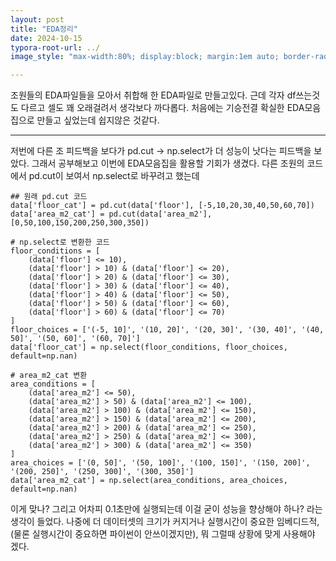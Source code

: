 ```yaml
---
layout: post
title: "EDA정리"
date: 2024-10-15
typora-root-url: ../
image_style: "max-width:80%; display:block; margin:1em auto; border-radius:10px; box-shadow:0px 4px 8px rgba(0,0,0,0.8);"

---
```


조원들의 EDA파일들을 모아서 취합해 한 EDA파일로 만들고있다. 근데 각자 df쓰는것도 다르고 셀도 꽤 오래걸려서 생각보다 까다롭다. 처음에는 기승전결 확실한 EDA모음집으로 만들고 싶었는데 쉽지않은 것같다.

---

저번에 다른 조 피드백을 보다가 pd.cut -> np.select가 더 성능이 낫다는 피드백을 보았다. 그래서 공부해보고 이번에 EDA모음집을 활용할 기회가 생겼다. 다른 조원의 코드에서 pd.cut이 보여서 np.select로 바꾸려고 했는데

```
## 원래 pd.cut 코드
data['floor_cat'] = pd.cut(data['floor'], [-5,10,20,30,40,50,60,70])
data['area_m2_cat'] = pd.cut(data['area_m2'], [0,50,100,150,200,250,300,350])
```

 

```
# np.select로 변환한 코드
floor_conditions = [
    (data['floor'] <= 10),
    (data['floor'] > 10) & (data['floor'] <= 20),
    (data['floor'] > 20) & (data['floor'] <= 30),
    (data['floor'] > 30) & (data['floor'] <= 40),
    (data['floor'] > 40) & (data['floor'] <= 50),
    (data['floor'] > 50) & (data['floor'] <= 60),
    (data['floor'] > 60) & (data['floor'] <= 70)
]
floor_choices = ['(-5, 10]', '(10, 20]', '(20, 30]', '(30, 40]', '(40, 50]', '(50, 60]', '(60, 70]']
data['floor_cat'] = np.select(floor_conditions, floor_choices, default=np.nan)

# area_m2_cat 변환
area_conditions = [
    (data['area_m2'] <= 50),
    (data['area_m2'] > 50) & (data['area_m2'] <= 100),
    (data['area_m2'] > 100) & (data['area_m2'] <= 150),
    (data['area_m2'] > 150) & (data['area_m2'] <= 200),
    (data['area_m2'] > 200) & (data['area_m2'] <= 250),
    (data['area_m2'] > 250) & (data['area_m2'] <= 300),
    (data['area_m2'] > 300) & (data['area_m2'] <= 350)
]
area_choices = ['(0, 50]', '(50, 100]', '(100, 150]', '(150, 200]', '(200, 250]', '(250, 300]', '(300, 350]']
data['area_m2_cat'] = np.select(area_conditions, area_choices, default=np.nan)
```

이게 맞나? 그리고 어차피 0.1초만에 실행되는데 이걸 굳이 성능을 향상해야 하나? 라는 생각이 들었다. 나중에 더 데이터셋의 크기가 커지거나 실행시간이 중요한 임베디드적,(물론 실행시간이 중요하면 파이썬이 안쓰이겠지만), 뭐 그럴때 상황에 맞게 사용해야 겠다.

